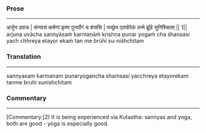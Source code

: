 ### Prose 
 --- 
अर्जुन उवाच |
संन्यासं कर्मणां कृष्ण पुनर्योगं च शंससि |
यच्छ्रेय एतयोरेकं तन्मे ब्रूहि सुनिश्चितम् || 1||
arjuna uvācha
sannyāsaṁ karmaṇāṁ kṛiṣhṇa punar yogaṁ cha śhansasi
yach chhreya etayor ekaṁ tan me brūhi su-niśhchitam

### Translation 
 --- 
sannyasam karmanam punaryogancha shamsasi yacchreya etayorekam tanme bruhi sunishchitam

### Commentary 
 --- 
[Commentary:]2) It is being experienced via Kutastha: sannyas and yoga, both are good - yoga is especially good.